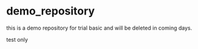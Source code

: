 # demo_repository
this is a demo repository for trial basic and will be deleted in coming days.

test only
